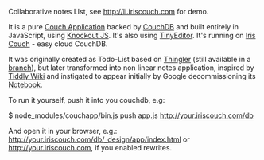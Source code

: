 Collaborative notes LIst, see http://li.iriscouch.com for demo.

It is a pure [Couch Application](http://couchapp.org/) backed by [CouchDB](http://couchdb.apache.org/) and built entirely in JavaScript, using [Knockout JS](http://knockoutjs.com/). It's also using [TinyEditor](http://www.scriptiny.com/2010/02/javascript-wysiwyg-editor/). It's running on [Iris Couch](http://www.iriscouch.com/) - easy cloud CouchDB.

It was originally created as Todo-List based on [Thingler](http://thingler.com/) (still available in a [branch](https://github.com/avalez/li.couch/tree/todo-list)), but later transformed into non linear notes application, inspired by [Tiddly Wiki](http://www.tiddlywiki.com/) and instigated to appear initially by Google decommissioning its [Notebook](http://notebook.google.com).

To run it yourself, push it into you couchdb, e.g:

   $ node_modules/couchapp/bin.js push app.js http://your.iriscouch.com/db
   
And open it in your browser, e.g.: http://your.iriscouch.com/db/_design/app/index.html or http://your.iriscouch.com, if you enabled rewrites.
